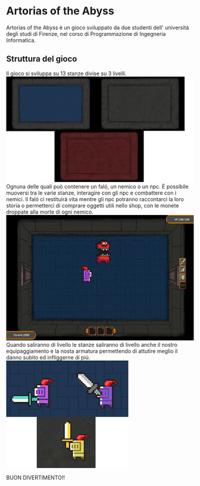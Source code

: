 # Artorias of the Abyss

 Artorias of the Abyss è un gioco sviluppato da due studenti dell' universitá degli studi di Firenze, nel corso di Programmazione di Ingegneria Informatica.

## Struttura del gioco

Il gioco si sviluppa su 13 stanze divise su 3 livelli.
![first screen](https://github.com/JacopoMechi/Artorias-of-the-abyss/blob/main/docs/Screen1.png)
Ognuna delle quali può contenere un faló, un nemico o un npc.
È possibile muoversi tra le varie stanze, interagire con gli npc e combattere con i nemici.
Il faló ci restituirá vita mentre gli npc potranno raccontarci la loro storia o permetterci di comprare oggetti utili nello shop, con le monete droppate alla morte di ogni nemico.
![first gif](https://github.com/JacopoMechi/Artorias-of-the-abyss/blob/main/docs/Gif1.gif)
Quando saliranno di livello le stanze saliranno di livello anche il nostro equipaggiamento e la nosta armatura permettendo di attutire meglio il danno subito ed infliggerne di piú.
![second screen](https://github.com/JacopoMechi/Artorias-of-the-abyss/blob/main/docs/Screen2.png)

BUON DIVERTIMENTO!!
